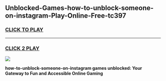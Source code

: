 
## Unblocked-Games-how-to-unblock-someone-on-instagram-Play-Online-Free-tc397
<h3>
<a href="https://premium76.site?title=how-to-unblock-someone-on-instagram&ref=26A">CLICK TO PLAY</a></h3>
<hr>

<h3>
<a href="https://premium76.site?title=how-to-unblock-someone-on-instagram&ref=26A">CLICK 2 PLAY</a>
  
</h3>

<a href="https://premium76.site?title=how-to-unblock-someone-on-instagram&ref=26A"><img src="https://clearcache.store/games.png"></a>


**how-to-unblock-someone-on-instagram games unblocked: Your Gateway to Fun and Accessible Online Gaming**
